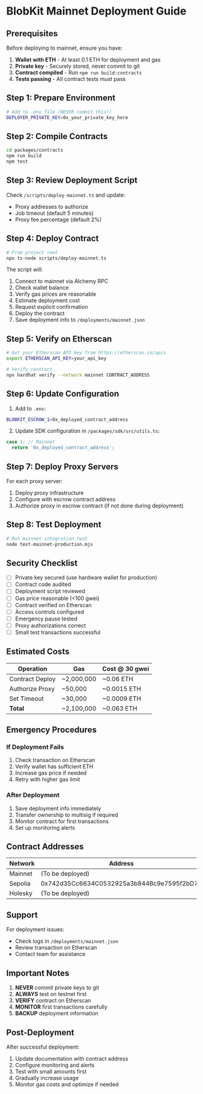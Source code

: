 # BlobKit Mainnet Deployment Guide

## Prerequisites

Before deploying to mainnet, ensure you have:

1. **Wallet with ETH** - At least 0.1 ETH for deployment and gas
2. **Private key** - Securely stored, never commit to git
3. **Contract compiled** - Run `npm run build:contracts`
4. **Tests passing** - All contract tests must pass

## Step 1: Prepare Environment

```bash
# Add to .env file (NEVER commit this!)
DEPLOYER_PRIVATE_KEY=0x_your_private_key_here
```

## Step 2: Compile Contracts

```bash
cd packages/contracts
npm run build
npm test
```

## Step 3: Review Deployment Script

Check `/scripts/deploy-mainnet.ts` and update:

- Proxy addresses to authorize
- Job timeout (default 5 minutes)
- Proxy fee percentage (default 2%)

## Step 4: Deploy Contract

```bash
# From project root
npx ts-node scripts/deploy-mainnet.ts
```

The script will:

1. Connect to mainnet via Alchemy RPC
2. Check wallet balance
3. Verify gas prices are reasonable
4. Estimate deployment cost
5. Request explicit confirmation
6. Deploy the contract
7. Save deployment info to `/deployments/mainnet.json`

## Step 5: Verify on Etherscan

```bash
# Get your Etherscan API key from https://etherscan.io/apis
export ETHERSCAN_API_KEY=your_api_key

# Verify contract
npx hardhat verify --network mainnet CONTRACT_ADDRESS
```

## Step 6: Update Configuration

1. Add to `.env`:

```bash
BLOBKIT_ESCROW_1=0x_deployed_contract_address
```

2. Update SDK configuration in `/packages/sdk/src/utils.ts`:

```typescript
case 1: // Mainnet
  return '0x_deployed_contract_address';
```

## Step 7: Deploy Proxy Servers

For each proxy server:

1. Deploy proxy infrastructure
2. Configure with escrow contract address
3. Authorize proxy in escrow contract (if not done during deployment)

## Step 8: Test Deployment

```bash
# Run mainnet integration test
node test-mainnet-production.mjs
```

## Security Checklist

- [ ] Private key secured (use hardware wallet for production)
- [ ] Contract code audited
- [ ] Deployment script reviewed
- [ ] Gas price reasonable (<100 gwei)
- [ ] Contract verified on Etherscan
- [ ] Access controls configured
- [ ] Emergency pause tested
- [ ] Proxy authorizations correct
- [ ] Small test transactions successful

## Estimated Costs

| Operation       | Gas        | Cost @ 30 gwei |
| --------------- | ---------- | -------------- |
| Contract Deploy | ~2,000,000 | ~0.06 ETH      |
| Authorize Proxy | ~50,000    | ~0.0015 ETH    |
| Set Timeout     | ~30,000    | ~0.0009 ETH    |
| **Total**       | ~2,100,000 | ~0.063 ETH     |

## Emergency Procedures

### If Deployment Fails

1. Check transaction on Etherscan
2. Verify wallet has sufficient ETH
3. Increase gas price if needed
4. Retry with higher gas limit

### After Deployment

1. Save deployment info immediately
2. Transfer ownership to multisig if required
3. Monitor contract for first transactions
4. Set up monitoring alerts

## Contract Addresses

| Network | Address                                    | Block |
| ------- | ------------------------------------------ | ----- |
| Mainnet | (To be deployed)                           | -     |
| Sepolia | 0x742d35Cc6634C0532925a3b844Bc9e7595f2bD77 | -     |
| Holesky | (To be deployed)                           | -     |

## Support

For deployment issues:

- Check logs in `/deployments/mainnet.json`
- Review transaction on Etherscan
- Contact team for assistance

## Important Notes

1. **NEVER** commit private keys to git
2. **ALWAYS** test on testnet first
3. **VERIFY** contract on Etherscan
4. **MONITOR** first transactions carefully
5. **BACKUP** deployment information

## Post-Deployment

After successful deployment:

1. Update documentation with contract address
2. Configure monitoring and alerts
3. Test with small amounts first
4. Gradually increase usage
5. Monitor gas costs and optimize if needed
